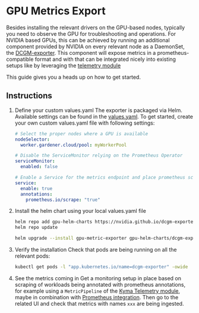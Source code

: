 # GPU Metrics Export

Besides installing the relevant drivers on the GPU-based nodes, typically you need to observe the GPU for troubleshooting and operations. For NVIDIA based GPUs, this can be achieved by running an additional component provided by NVIDIA on every relevant node as a DaemonSet, the [DCGM-exporter](https://github.com/NVIDIA/dcgm-exporter). This component will expose metrics in a prometheus-compatible format and with that can be integrated nicely into existing setups like by leveraging the [telemetry module](https://kyma-project.io/#/telemetry-manager/user/README)

This guide gives you a heads up on how to get started.

## Instructions

1. Define your custom values.yaml
   The exporter is packaged via Helm. Available settings can be found in the [values.yaml](https://github.com/NVIDIA/dcgm-exporter/blob/main/deployment/values.yaml). To get started, create your own custom values.yaml file with following settings:
   ```yaml
   # Select the proper nodes where a GPU is available
   nodeSelector:
     worker.gardener.cloud/pool: myWorkerPool

   # Disable the ServiceMonitor relying on the Prometheus Operator
   serviceMonitor:
     enabled: false

   # Enable a Service for the metrics endpoint and place prometheus scrape annotations
   service: 
     enable: true
     annotations:
       prometheus.io/scrape: "true"
   ```

2. Install the helm chart using your local values.yaml file
   ```sh
   helm repo add gpu-helm-charts https://nvidia.github.io/dcgm-exporter/helm-charts
   helm repo update

   helm upgrade --install gpu-metric-exporter gpu-helm-charts/dcgm-exporter -f values.yaml
   ```

3. Verify the installation
   Check that pods are being running on all the relevant pods:
   ```sh
   kubectl get pods -l "app.kubernetes.io/name=dcgm-exporter" -owide
   ```

4. See the metrics coming in
   Get a monitoring setup in place based on scraping of workloads being annotated with prometheus annotations, for example using a `MetricPipeline` of the [Kyma Telemetry module](https://kyma-project.io/#/telemetry-manager/user/04-metrics?id=_4-activate-prometheus-based-metrics), maybe in combination with [Prometheus integration](https://kyma-project.io/#/telemetry-manager/user/integration/prometheus/README).
   Then go to the related UI and check that metrics with names `xxx` are being ingested.
